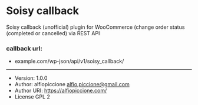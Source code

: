 # Soisy callback
Soisy callback (unofficial) plugin for WooCommerce (change order status (completed or cancelled) via REST API 

### callback url: 
* example.com/wp-json/api/v1/soisy_callback/

<hr>

* Version: 1.0.0
* Author: alfiopiccione <alfio.piccione@gmail.com>
* Author URI: https://alfiopiccione.com/
* License GPL 2